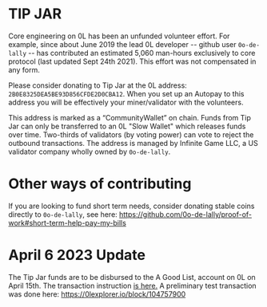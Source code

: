 # TIP JAR

Core engineering on 0L has been an unfunded volunteer effort. For example, since about June 2019 the lead 0L developer -- github user `0o-de-lally` -- has contributed an estimated 5,060 man-hours exclusively to core protocol (last updated Sept 24th 2021). This effort was not compensated in any form.

Please consider donating to Tip Jar at the 0L address: `2B0E8325DEA5BE93D856CFDE2D0CBA12`. When you set up an Autopay to this address you will be effectively your miner/validator with the volunteers.

This address is marked as a “CommunityWallet” on chain. Funds from Tip Jar can only be transferred to an 0L "Slow Wallet" which releases funds over time. Two-thirds of validators (by voting power) can vote to reject the outbound transactions. The address is managed by Infinite Game LLC, a US validator company wholly owned by `0o-de-lally`.

# Other ways of contributing
If you are looking to fund short term needs, consider donating stable coins directly to `0o-de-lally`, see here: https://github.com/0o-de-lally/proof-of-work#short-term-help-pay-my-bills

# April 6 2023 Update

The Tip Jar funds are to be disbursed to the A Good List, account on 0L on April 15th. The transaction instruction [is here.](./autopay_instruction_tip_jar_to_a_good_list.json)
A preliminary test transaction was done here: https://0lexplorer.io/block/104757900
